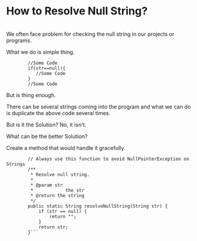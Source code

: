 How to Resolve Null String?
=========
<br>
We often face problem for checking the null string in our projects or programs.
 
What we do is simple thing.

```
        //Some Code
    	if(str==null){
      	   //Some Code
    	}
    	//Some Code
```
But is thing enough.
    
There can be several strings coming into the program and what we can do is duplicate the above code several times.
    
But is it the Solution? No, it isn't.
    
What can be the better Solution?
 
Create a method that would handle it gracefully.

```     
        // Always use this function to avoid NullPointerException on Strings
		/**
		 * Resolve null string.
		 *
		 * @param str
		 *            the str
		 * @return the string
		 */
		public static String resolveNullString(String str) {
			if (str == null) {
				return "";
			}
			return str;
		}```